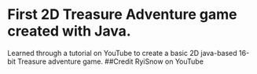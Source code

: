 # First 2D Treasure Adventure game created with Java.
Learned through a tutorial on YouTube to create a basic 2D java-based 16-bit Treasure adventure game.
##Credit RyiSnow on YouTube
